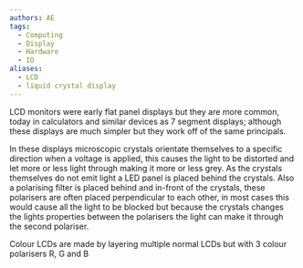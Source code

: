 ```yaml
---
authors: AE
tags:
  - Computing
  - Display
  - Hardware
  - IO
aliases:
  - LCD
  - liquid crystal display
---
```


LCD monitors were early flat panel displays but they are more common, today in calculators and similar devices as 7 segment displays; although these displays are much simpler but they work off of the same principals.

In these displays microscopic crystals orientate themselves to a specific direction when a voltage is applied, this causes the light to be distorted and let more or less light through making it more or less grey.
As the crystals themselves do not emit light a LED panel is placed behind the crystals.
Also a polarising filter is placed behind and in-front of the crystals, these polarisers are often placed perpendicular to each other, in most cases this would cause all the light to be blocked but because the crystals changes the lights properties between the polarisers the light can make it through the second polariser. 

Colour LCDs are made by layering multiple normal LCDs but with 3 colour polarisers R, G and B